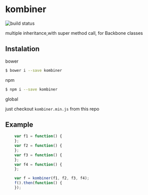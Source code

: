# kombiner

![build status](https://travis-ci.org/Trskldn/kombiner.svg?branch=master)

multiple inheritance,with super method call, for Backbone classes

## Instalation

bower
```bash
$ bower i --save kombiner
```
npm
```bash
$ npm i --save kombiner
```

global

just  checkout `kombiner.min.js` from this repo

## Example

```js
    var f1 = function() {
    };
    var f2 = function() {
    };
    var f3 = function() {
    };
    var f4 = function() {
    };

    var f = kombiner(f1, f2, f3, f4);
    f().then(function() {
    });

```
